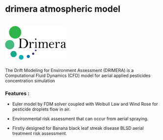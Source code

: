 # drimera atmospheric model
# <img height="110" src="icon/Logo_DRIMERA.png" width="200"/>
The Drift Modeling for Environment Assessment (DRIMERA) is a Computational Fluid Dynamics (CFD) model for
aerial applied pesticides concentration simulation

### Features :

- Euler model by FDM solver coupled with Weibull Law and Wind Rose for pesticide droplets flow in air.

- Environmental risk assessment that can occur from aerial spraying.

- Firstly designed for Banana black leaf streak disease BLSD aerial treatment risk assessment.
